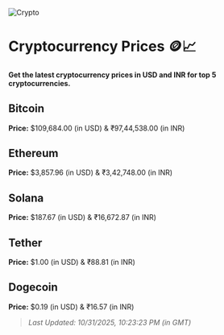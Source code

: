 
![Crypto](https://www.techguide.com.au/wp-content/uploads/2020/11/crypto3.jpeg)

# Cryptocurrency Prices 🪙📈

#### Get the latest cryptocurrency prices in USD and INR for top 5 cryptocurrencies.

## Bitcoin

**Price:** $109,684.00 (in USD) & ₹97,44,538.00 (in INR)

## Ethereum

**Price:** $3,857.96 (in USD) & ₹3,42,748.00 (in INR)

## Solana

**Price:** $187.67 (in USD) & ₹16,672.87 (in INR)

## Tether

**Price:** $1.00 (in USD) & ₹88.81 (in INR)

## Dogecoin

**Price:** $0.19 (in USD) & ₹16.57 (in INR)

> _Last Updated: 10/31/2025, 10:23:23 PM (in GMT)_
